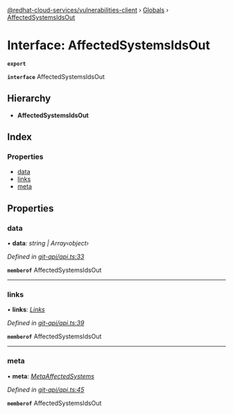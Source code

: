 [@redhat-cloud-services/vulnerabilities-client](../README.md) › [Globals](../globals.md) › [AffectedSystemsIdsOut](affectedsystemsidsout.md)

# Interface: AffectedSystemsIdsOut

**`export`** 

**`interface`** AffectedSystemsIdsOut

## Hierarchy

* **AffectedSystemsIdsOut**

## Index

### Properties

* [data](affectedsystemsidsout.md#data)
* [links](affectedsystemsidsout.md#links)
* [meta](affectedsystemsidsout.md#meta)

## Properties

###  data

• **data**: *string | Array‹object›*

*Defined in [git-api/api.ts:33](https://github.com/RedHatInsights/javascript-clients/blob/master/packages/vulnerabilities/git-api/api.ts#L33)*

**`memberof`** AffectedSystemsIdsOut

___

###  links

• **links**: *[Links](links.md)*

*Defined in [git-api/api.ts:39](https://github.com/RedHatInsights/javascript-clients/blob/master/packages/vulnerabilities/git-api/api.ts#L39)*

**`memberof`** AffectedSystemsIdsOut

___

###  meta

• **meta**: *[MetaAffectedSystems](metaaffectedsystems.md)*

*Defined in [git-api/api.ts:45](https://github.com/RedHatInsights/javascript-clients/blob/master/packages/vulnerabilities/git-api/api.ts#L45)*

**`memberof`** AffectedSystemsIdsOut
